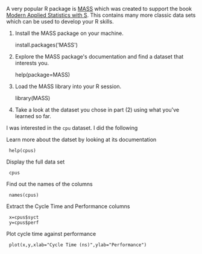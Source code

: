 A very popular R package is [MASS](https://cran.r-project.org/web/packages/MASS/index.html) which was created to support the book [Modern Applied Statistics with S](http://www.springer.com/gb/book/9780387954578). This contains many more classic data sets which can be used to develop your R skills.

1. Install the MASS package on your machine.

    install.packages('MASS')

2. Explore the MASS package's documentation and find a dataset that interests you.

    help(package=MASS)

3. Load the MASS library into your R session.

     library(MASS)

4. Take a look at the dataset you chose in part (2) using what you've learned so far.

I was interested in the `cpu` dataset. I did the following

Learn more about the datset by looking at its documentation

     help(cpus)

Display the full data set

     cpus

Find out the names of the columns

     names(cpus)

Extract the Cycle Time and Performance columns

     x=cpus$syct
     y=cpus$perf

Plot cycle time against performance

     plot(x,y,xlab="Cycle Time (ns)",ylab="Performance")

